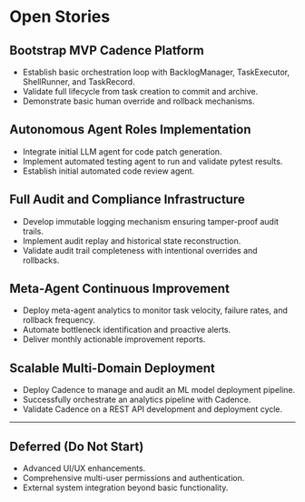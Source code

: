 # Open Stories

## Bootstrap MVP Cadence Platform

* Establish basic orchestration loop with BacklogManager, TaskExecutor, ShellRunner, and TaskRecord.
* Validate full lifecycle from task creation to commit and archive.
* Demonstrate basic human override and rollback mechanisms.

## Autonomous Agent Roles Implementation

* Integrate initial LLM agent for code patch generation.
* Implement automated testing agent to run and validate pytest results.
* Establish initial automated code review agent.

## Full Audit and Compliance Infrastructure

* Develop immutable logging mechanism ensuring tamper-proof audit trails.
* Implement audit replay and historical state reconstruction.
* Validate audit trail completeness with intentional overrides and rollbacks.

## Meta-Agent Continuous Improvement

* Deploy meta-agent analytics to monitor task velocity, failure rates, and rollback frequency.
* Automate bottleneck identification and proactive alerts.
* Deliver monthly actionable improvement reports.

## Scalable Multi-Domain Deployment

* Deploy Cadence to manage and audit an ML model deployment pipeline.
* Successfully orchestrate an analytics pipeline with Cadence.
* Validate Cadence on a REST API development and deployment cycle.

---

## Deferred (Do Not Start)

* Advanced UI/UX enhancements.
* Comprehensive multi-user permissions and authentication.
* External system integration beyond basic functionality.
